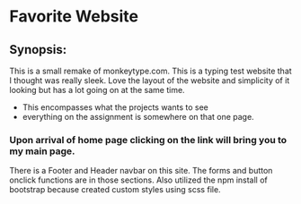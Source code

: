 # Favorite Website
## Synopsis:
This is a small remake of monkeytype.com. This is a typing test website that I thought was really sleek.
Love the layout of the website and simplicity of it looking but has a lot going on at the same time.
- This encompasses what the projects wants to see
- everything on the assignment is somewhere on that one page.
### Upon arrival of home page clicking on the link will bring you to my main page.
There is a Footer and Header navbar on this site.
The forms and button onclick functions are in those sections.
Also utilized the npm install of bootstrap because created custom styles
using scss file. 
